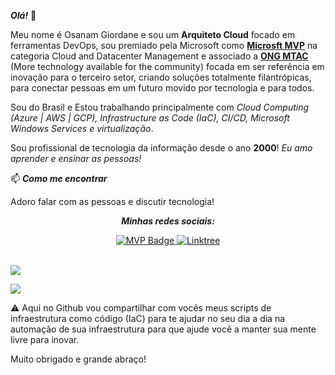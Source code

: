 ***Olá!*** 👋

Meu nome é Osanam Giordane e sou um **Arquiteto Cloud** focado em ferramentas DevOps, sou premiado pela Microsoft como [**Microsft MVP**](https://mvp.microsoft.com/pt-br/PublicProfile/5001893?fullName=Osanam%20Giordane%20da%20Costa%20Junior) na categoria Cloud and Datacenter Management e associado a [**ONG MTAC**](https://www.mtac.org.br/) (More technology available for the community) focada em ser referência em inovação para o terceiro setor, criando soluções totalmente filantrópicas, para conectar pessoas em um futuro movido por tecnologia e para todos. 

Sou do Brasil e Estou trabalhando principalmente com _Cloud Computing (Azure | AWS | GCP), Infrastructure as Code (IaC), CI/CD, Microsoft Windows Services e virtualização_.

Sou profissional de tecnologia da informação desde o ano **2000**! _Eu amo aprender e ensinar as pessoas!_

📫 ***Como me encontrar***

Adoro falar com as pessoas e discutir tecnologia! 

<div align="center">

***<i>Minhas redes sociais:</i><br>***

<a href="https://mvp.microsoft.com/pt-br/PublicProfile/5001893?fullName=Osanam%20Giordane%20da%20Costa%20Junior" target="_blank">
	<img src="https://img.shields.io/badge/-MVP%20Profile-blue?style=flat-square&logo=Microsoft&logoColor=white" alt="MVP Badge">
</a>

<a href="https://linktr.ee/osanam.giordane" target="_blank">
	<img src="https://img.shields.io/badge/linktree-39E09B?style=for-the-badge&logo=linktree&logoColor=white" alt="Linktree">
</a>

</div>
<br/>

<p align="justify">
  <img align="center" src="https://github-readme-stats.vercel.app/api?username=osanam-giordane&show_icons=true&count_private=true&theme=algolia" />
</p>
<p>
  <img align="center" src="https://github-readme-stats.vercel.app/api/top-langs/?username=osanam-giordane&layout=compact&theme=algolia" />
</p>

⚠️  Aqui no Github vou compartilhar com vocês meus scripts de infraestrutura como código (IaC) para te ajudar no seu dia a dia na automação de sua infraestrutura para que ajude você a manter sua mente livre para inovar.

Muito obrigado e grande abraço!
